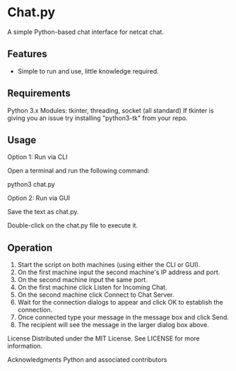 # Chat.py
A simple Python-based chat interface for netcat chat.

## Features
- Simple to run and use, little knowledge required.

## Requirements
Python 3.x
Modules: tkinter, threading, socket (all standard)
If tkinter is giving you an issue try installing "python3-tk" from your repo.

## Usage
Option 1: Run via CLI

Open a terminal and run the following command:

python3 chat.py

Option 2: Run via GUI

Save the text as chat.py.

Double-click on the chat.py file to execute it.

## Operation
1. Start the script on both machines (using either the CLI or GUI).
2. On the first machine input the second machine's IP address and port.
3. On the second machine input the same port.
4. On the first machine click Listen for Incoming Chat.
5. On the second machine click Connect to Chat Server.
6. Wait for the connection dialogs to appear and click OK to establish the connection.
7. Once connected type your message in the message box and click Send.
8. The recipient will see the message in the larger dialog box above.

License
Distributed under the MIT License. See LICENSE for more information.

Acknowledgments
Python and associated contributors

